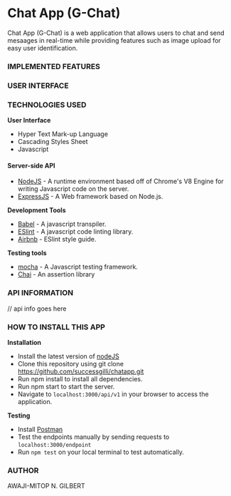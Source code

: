 
# Chat App (G-Chat)
Chat App (G-Chat) is a web application that allows users to chat and send mesaages in real-time while providing features such as image upload for easy user identification.



### IMPLEMENTED FEATURES
 


### USER INTERFACE




### TECHNOLOGIES USED

**User Interface**
* Hyper Text Mark-up Language
* Cascading Styles Sheet
* Javascript

#### Server-side API ####
* <a href= "https://nodeJS.org">NodeJS</a>  - A runtime environment based off of Chrome's V8 Engine for writing Javascript code on the server.
* <a href="https://expressJS.com">ExpressJS</a>  - A Web framework based on Node.js.
    
**Development Tools**
* <a href="https://babeljs.io">Babel</a> - A javascript transpiler.
* <a href = "https://eslint.org/">ESlint</a> - A javascript code linting library.
* <a href = "https://https://github.com/airbnb/javascript">Airbnb</a> - ESlint style guide.

**Testing tools**
* <a href="https://www.npmjs.com/package/mocha">mocha</a> - A Javascript testing framework.
* <a href= "https://www.npmjs.com/package/chai">Chai</a> - An assertion library
### API INFORMATION

// api info goes here

 
 
### HOW TO INSTALL THIS APP

**Installation**
* Install the latest version of <a href="https://nodejs.org">nodeJS</a>
* Clone this repository using git clone https://github.com/successgilli/chatapp.git
* Run npm install to install all dependencies.
* Run npm start to start the server.
* Navigate to `localhost:3000/api/v1` in your browser to access the application.

**Testing**
* Install <a href="https://www.getpostman.com/apps">Postman</a>
* Test the endpoints manually by sending requests to `localhost:3000/endpoint`
* Run `npm test` on your local terminal to test automatically.

### AUTHOR
AWAJI-MITOP N. GILBERT


